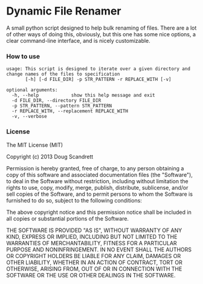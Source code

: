 Dynamic File Renamer
====================

A small python script designed to help bulk renaming of files. There are a lot of other ways of doing this, obviously, but this one has some nice options, a clear command-line interface, and is nicely customizable.


### How to use
```
usage: This script is designed to iterate over a given directory and change names of the files to specification
       [-h] [-d FILE_DIR] -p STR_PATTERN -r REPLACE_WITH [-v]

optional arguments:
  -h, --help            show this help message and exit
  -d FILE_DIR, --directory FILE_DIR
  -p STR_PATTERN, --pattern STR_PATTERN
  -r REPLACE_WITH, --replacement REPLACE_WITH
  -v, --verbose
```
### License

The MIT License (MIT)

Copyright (c) 2013 Doug Scandrett

Permission is hereby granted, free of charge, to any person obtaining a copy
of this software and associated documentation files (the "Software"), to deal
in the Software without restriction, including without limitation the rights
to use, copy, modify, merge, publish, distribute, sublicense, and/or sell
copies of the Software, and to permit persons to whom the Software is
furnished to do so, subject to the following conditions:

The above copyright notice and this permission notice shall be included in
all copies or substantial portions of the Software.

THE SOFTWARE IS PROVIDED "AS IS", WITHOUT WARRANTY OF ANY KIND, EXPRESS OR
IMPLIED, INCLUDING BUT NOT LIMITED TO THE WARRANTIES OF MERCHANTABILITY,
FITNESS FOR A PARTICULAR PURPOSE AND NONINFRINGEMENT. IN NO EVENT SHALL THE
AUTHORS OR COPYRIGHT HOLDERS BE LIABLE FOR ANY CLAIM, DAMAGES OR OTHER
LIABILITY, WHETHER IN AN ACTION OF CONTRACT, TORT OR OTHERWISE, ARISING FROM,
OUT OF OR IN CONNECTION WITH THE SOFTWARE OR THE USE OR OTHER DEALINGS IN
THE SOFTWARE.
